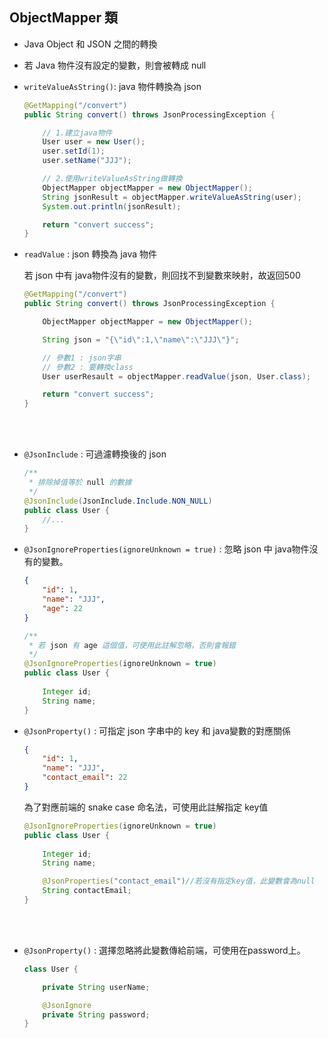 ## ObjectMapper 類
* Java Object 和 JSON 之間的轉換
* 若 Java 物件沒有設定的變數，則會被轉成 null
* `writeValueAsString()`: java 物件轉換為 json

    ```java 
    @GetMapping("/convert")
    public String convert() throws JsonProcessingException {

        // 1.建立java物件
        User user = new User();
        user.setId(1);
        user.setName("JJJ");

        // 2.使用writeValueAsString做轉換
        ObjectMapper objectMapper = new ObjectMapper();
        String jsonResult = objectMapper.writeValueAsString(user);
        System.out.println(jsonResult);

        return "convert success";
    }
    ```

* `readValue` : json 轉換為 java 物件
    
    若 json 中有 java物件沒有的變數，則回找不到變數來映射，故返回500

    ```java
    @GetMapping("/convert")
    public String convert() throws JsonProcessingException {

        ObjectMapper objectMapper = new ObjectMapper();

        String json = "{\"id\":1,\"name\":\"JJJ\"}";

        // 參數1 : json字串
        // 參數2 : 要轉換class
        User userResault = objectMapper.readValue(json, User.class);

        return "convert success";
    }
    ```

<br/>

<br/>

* `@JsonInclude` : 可過濾轉換後的 json

    ```java
    /**
     * 排除掉值等於 null 的數據
     */
    @JsonInclude(JsonInclude.Include.NON_NULL)
    public class User {
        //...
    }
    ```

* `@JsonIgnoreProperties(ignoreUnknown = true)` : 忽略 json 中 java物件沒有的變數。

    ```json
    {
        "id": 1,
        "name": "JJJ",
        "age": 22
    }
    ```

    ```java
    /**
     * 若 json 有 age 這個值，可使用此註解忽略，否則會報錯
     */
    @JsonIgnoreProperties(ignoreUnknown = true)
    public class User {
        
        Integer id;
        String name;
    }
    ```

* `@JsonProperty()` : 可指定 json 字串中的 key 和 java變數的對應關係
    ```json
    {
        "id": 1,
        "name": "JJJ",
        "contact_email": 22
    }
    ```

    為了對應前端的 snake case 命名法，可使用此註解指定 key值

    ```java
    @JsonIgnoreProperties(ignoreUnknown = true)
    public class User {
        
        Integer id;
        String name;

        @JsonProperties("contact_email")//若沒有指定key值，此變數會為null
        String contactEmail;
    }
    ```

<br/>

<br/>

* `@JsonProperty()` : 選擇忽略將此變數傳給前端，可使用在password上。

    ```java
    class User {

        private String userName;

        @JsonIgnore
        private String password;
    }
    
    ```


